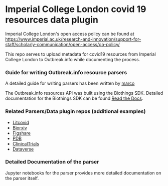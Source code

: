 # Imperial College London covid 19 resources data plugin

Imperial College London's open access policy can be found at https://www.imperial.ac.uk/research-and-innovation/support-for-staff/scholarly-communication/open-access/oa-policy/

This repo serves to upload metadata for covid19 resources from Imperial College London to Outbreak.info while documenting the process.

### Guide for writing Outbreak.info resource parsers
A detailed guide for writing parsers has been written by [marco](https://github.com/marcodarko)

The Outbreak.info resources API was built using the Biothings SDK. Detailed documentation for the Biothings SDK can be found [Read the Docs](https://docs.biothings.io/en/latest/).

### Related Parsers/Data plugin repos (additional examples)
* [Litcovid](https://github.com/marcodarko/litcovid)
* [Biorxiv](https://github.com/marcodarko/biorxiv)
* [Figshare](https://github.com/SuLab/covid_figshare)
* [PDB](https://github.com/SuLab/covid_pdb_datasets)
* [ClinicalTrials](https://github.com/flaneuse/clinical-trials)
* [Dataverse](https://github.com/juliamullen/dataverses)

### Detailed Documentation of the parser
Jupyter notebooks for the parser provides more detailed documentation on the parser itself.
